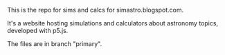 This is the repo for sims and calcs for simastro.blogspot.com.

It's a website hosting simulations and calculators about astronomy topics, developed with p5.js.

The files are in branch "primary".
